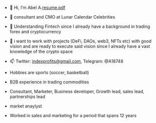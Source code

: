 - 👋 Hi, I’m Abel A.[resume.pdf](https://github.com/Gittygrub/Gittygrub/files/9092267/resume.pdf)

- 👀 consultant and CMO at Lunar Calendar Celebrities
- 🌱 Understanding Fintech since I already have a background in trading forex and cryptocurrency
- 💞️ i want to work with projects (DeFi, DAOs, web3, NFTs etc) with good vision and are ready to execute said vision since I already have a vast knowledge of the crypto space
- 📫 Twitter: indexprofits@gmail.com, Telegram: @A18748
- Hobbies are sports (soccer, basketball)
- B2B experience in trading commodities
- Consultant, Marketer, Business developer, Growth lead, sales lead, partnerships lead
- market anaylyst
- Worked in sales and marketing for a period that spans 12 years
